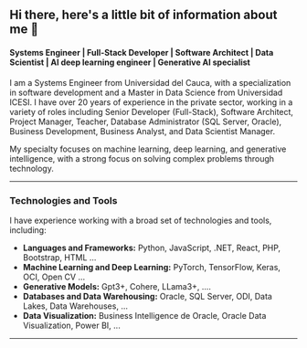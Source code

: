 ## Hi there, here's a little bit of information about me 👋

#### Systems Engineer | Full-Stack Developer | Software Architect | Data Scientist | AI deep learning engineer | Generative AI specialist

I am a Systems Engineer from Universidad del Cauca, with a specialization in software development and a Master in Data Science from Universidad ICESI. I have over 20 years of experience in the private sector, working in a variety of roles including Senior Developer (Full-Stack), Software Architect, Project Manager, Teacher, Database Administrator (SQL Server, Oracle), Business Development, Business Analyst, and Data Scientist Manager. 

My specialty focuses on machine learning, deep learning, and generative intelligence, with a strong focus on solving complex problems through technology.

---

### Technologies and Tools

I have experience working with a broad set of technologies and tools, including:

- **Languages and Frameworks:** Python, JavaScript, .NET, React, PHP, Bootstrap, HTML ...
- **Machine Learning and Deep Learning:** PyTorch, TensorFlow, Keras, OCI, Open CV ...
- **Generative Models:** Gpt3+, Cohere, LLama3+, ....
- **Databases and Data Warehousing:** Oracle, SQL Server, ODI, Data Lakes, Data Warehouses, ...
- **Data Visualization:** Business Intelligence de Oracle, Oracle Data Visualization, Power BI, ...

---

<!--
**martinsys/martinsys** is a ✨ _special_ ✨ repository because its `README.md` (this file) appears on your GitHub profile.

Here are some ideas to get you started:

- 🔭 I’m currently working on ...
- 🌱 I’m currently learning ...
- 👯 I’m looking to collaborate on ...
- 🤔 I’m looking for help with ...
- 💬 Ask me about ...
- 📫 How to reach me: ...
- 😄 Pronouns: ...
- ⚡ Fun fact: ...
-->

